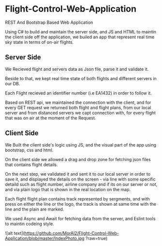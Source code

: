 # Flight-Control-Web-Application
REST And Bootstrap Based Web Application

Using C# to build and maintain the server side, and JS and HTML to maintin the client side off the application, we builed an app that represent real time sky state in terms of on-air flights.

## Server Side
We Recieved flight and servers data as Json file, parse it and validate it.

Beside to that, we kept real time state of both flights and different servers in our DB.

Each Flight recieved an identifier number (i.e EA1432) in order to follow it.

Based on REST api, we maintained the connection with the client, and for every GET request we returned both flight and flight plans, from our local server and from distanced servers we capt connection with, for every flight that was on air at the moment of the Request.

## Client Side
We Built the client side's logic using JS, and the visual part of the app using bootstrap, css and html.

On the client side we allowed a drag and drop zone for fetching json files that contains flight details.

On the next step, we validated it and sent it to our local server in order to save it, and displayed the details on the screen - via line with some specific detaild such as flight number, airline company and if its on our server or not, and via plain logo that is shown in the real location on the map.

Each flight flight plan contains track represented by sergments, and with press on either the line or the logo, the track is shown at same time with the line and the plain are marked.

We used Async and Await for fetching data from the server, and Eslint tools to maintin codeing style. 


![alt text](https://github.com/MorAl2/Flight-Control-Web-Application/blob/master/IndexPhoto.jpg
?raw=true)
